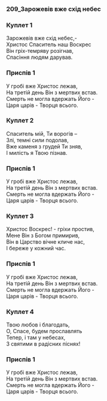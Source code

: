 ### 209_Зарожевів вже схід небес
### Куплет 1
Зарожевів вже схід небес,-<br/>Христос Спаситель наш Воскрес<br/>Він гріх-темряву розігнав,<br/>Спасіння людям дарував.
### Приспів 1
У гробі вже Христос лежав,<br/>На третій день Він з мертвих встав.<br/>Смерть не могла вдержать Його -<br/>Царя царів - Творця всього.
### Куплет 2
Спаситель мій, Ти ворогів –<br/>Злі, темні сили подолав,<br/>Вже каменя з грудей Ти зняв,<br/>І милість я Твою пізнав.
### Приспів 1
У гробі вже Христос лежав,<br/>На третій день Він з мертвих встав.<br/>Смерть не могла вдержать Його -<br/>Царя царів - Творця всього.
### Куплет 3
Христос Воскрес! - гріхи простив, <br/>Мене Він з Богом примирив, <br/>Він в Царство вічне кличе нас, <br/>І береже у кожний час.
### Приспів 1
У гробі вже Христос лежав,<br/>На третій день Він з мертвих встав.<br/>Смерть не могла вдержать Його -<br/>Царя царів - Творця всього.
### Куплет 4
Твою любов і благодать, <br/>О, Спасе, будем прославлять <br/>Тепер, і там у небесах, <br/>З святими в радісних піснях!
### Приспів 1
У гробі вже Христос лежав,<br/>На третій день Він з мертвих встав.<br/>Смерть не могла вдержать Його -<br/>Царя царів - Творця всього.
